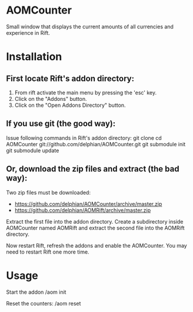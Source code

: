 AOMCounter
==========

Small window that displays the current amounts of all currencies and experience in Rift.

Installation
==========

First locate Rift's addon directory:
-----

1. From rift activate the main menu by pressing the 'esc' key.
2. Click on the "Addons" button.
3. Click on the "Open Addons Directory" button.

If you use git (the good way):
-----

Issue following commands in Rift's addon directory:
    git clone
    cd AOMCounter git://github.com/delphian/AOMCounter.git
    git submodule init
    git submodule update

Or, download the zip files and extract (the bad way):
-----

Two zip files must be downloaded:
- https://github.com/delphian/AOMCounter/archive/master.zip
- https://github.com/delphian/AOMRift/archive/master.zip

Extract the first file into the addon directory. Create a subdirectory inside
AOMCounter named AOMRift and extract the second file into the AOMRift directory.

Now restart Rift, refresh the addons and enable the AOMCounter. You may need to restart
Rift one more time.

Usage
=====

Start the addon
    /aom init

Reset the counters:
    /aom reset